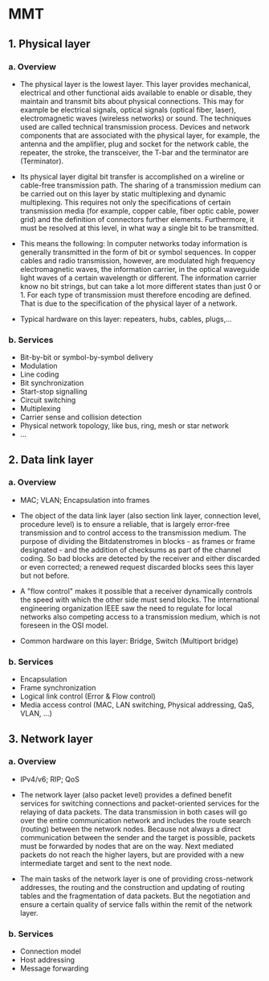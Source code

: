 # MMT
## 1. Physical layer
### a. Overview
  + The physical layer is the lowest layer. This layer provides mechanical, electrical and other functional aids available to enable or disable, they maintain and transmit bits about physical connections. This may for example be electrical signals, optical signals (optical fiber, laser), electromagnetic waves (wireless networks) or sound. The techniques used are called technical transmission process. Devices and network components that are associated with the physical layer, for example, the antenna and the amplifier, plug and socket for the network cable, the repeater, the stroke, the transceiver, the T-bar and the terminator are (Terminator).

  + Its physical layer digital bit transfer is accomplished on a wireline or cable-free transmission path. The sharing of a transmission medium can be carried out on this layer by static multiplexing and dynamic multiplexing. This requires not only the specifications of certain transmission media (for example, copper cable, fiber optic cable, power grid) and the definition of connectors further elements. Furthermore, it must be resolved at this level, in what way a single bit to be transmitted.

  + This means the following: In computer networks today information is generally transmitted in the form of bit or symbol sequences. In copper cables and radio transmission, however, are modulated high frequency electromagnetic waves, the information carrier, in the optical waveguide light waves of a certain wavelength or different. The information carrier know no bit strings, but can take a lot more different states than just 0 or 1. For each type of transmission must therefore encoding are defined. That is due to the specification of the physical layer of a network.

  + Typical hardware on this layer: repeaters, hubs, cables, plugs,...
### b. Services
  + Bit-by-bit or symbol-by-symbol delivery
  + Modulation
  + Line coding
  + Bit synchronization
  + Start-stop signalling
  + Circuit switching
  + Multiplexing
  + Carrier sense and collision detection
  + Physical network topology, like bus, ring, mesh or star network
  + ...
## 2. Data link layer
### a. Overview
  + MAC; VLAN; Encapsulation into frames
  
  + The object of the data link layer (also section link layer, connection level, procedure level) is to ensure a reliable, that is largely error-free transmission and to control access to the transmission medium. The purpose of dividing the Bitdatenstromes in blocks - as frames or frame designated - and the addition of checksums as part of the channel coding. So bad blocks are detected by the receiver and either discarded or even corrected; a renewed request discarded blocks sees this layer but not before.
  
  + A "flow control" makes it possible that a receiver dynamically controls the speed with which the other side must send blocks. The international engineering organization IEEE saw the need to regulate for local networks also competing access to a transmission medium, which is not foreseen in the OSI model.
  
  + Common hardware on this layer: Bridge, Switch (Multiport bridge)
### b. Services
  + Encapsulation
  + Frame synchronization
  + Logical link control (Error & Flow control)
  + Media access control (MAC, LAN switching, Physical addressing, QaS, VLAN, ...)
  
## 3. Network layer
### a. Overview
  + IPv4/v6; RIP; QoS

  + The network layer (also packet level) provides a defined benefit services for switching connections and packet-oriented services for the relaying of data packets. The data transmission in both cases will go over the entire communication network and includes the route search (routing) between the network nodes. Because not always a direct communication between the sender and the target is possible, packets must be forwarded by nodes that are on the way. Next mediated packets do not reach the higher layers, but are provided with a new intermediate target and sent to the next node.

  + The main tasks of the network layer is one of providing cross-network addresses, the routing and the construction and updating of routing tables and the fragmentation of data packets. But the negotiation and ensure a certain quality of service falls within the remit of the network layer.
### b. Services
  + Connection model
  + Host addressing
  + Message forwarding
